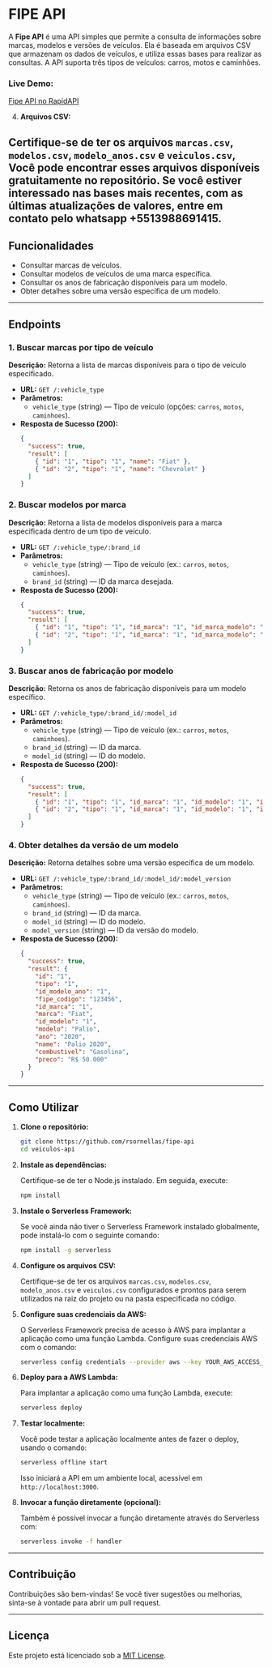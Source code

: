 # FIPE API

A **Fipe API** é uma API simples que permite a consulta de informações sobre marcas, modelos e versões de veículos. Ela é baseada em arquivos CSV que armazenam os dados de veículos, e utiliza essas bases para realizar as consultas. A API suporta três tipos de veículos: carros, motos e caminhões.

### **Live Demo:**  
[Fipe API no RapidAPI](https://rapidapi.com/roapis-roapis-default/api/veiculos-api)

4. **Arquivos CSV:**

Certifique-se de ter os arquivos `marcas.csv`, `modelos.csv`, `modelo_anos.csv` e `veiculos.csv`,  Você pode encontrar esses arquivos disponíveis gratuitamente no repositório. Se você estiver interessado nas bases mais recentes, com as últimas atualizações de valores, entre em contato pelo whatsapp +5513988691415.
---

## Funcionalidades
- Consultar marcas de veículos.
- Consultar modelos de veículos de uma marca específica.
- Consultar os anos de fabricação disponíveis para um modelo.
- Obter detalhes sobre uma versão específica de um modelo.

---

## Endpoints

### 1. Buscar marcas por tipo de veículo

**Descrição:** Retorna a lista de marcas disponíveis para o tipo de veículo especificado.

- **URL:** `GET /:vehicle_type`
- **Parâmetros:**
  - `vehicle_type` (string) — Tipo de veículo (opções: `carros`, `motos`, `caminhoes`).
- **Resposta de Sucesso (200):**
  ```json
  {
    "success": true,
    "result": [
      { "id": "1", "tipo": "1", "name": "Fiat" },
      { "id": "2", "tipo": "1", "name": "Chevrolet" }
    ]
  }
  ```

### 2. Buscar modelos por marca

**Descrição:** Retorna a lista de modelos disponíveis para a marca especificada dentro de um tipo de veículo.

- **URL:** `GET /:vehicle_type/:brand_id`
- **Parâmetros:**
  - `vehicle_type` (string) — Tipo de veículo (ex.: `carros`, `motos`, `caminhoes`).
  - `brand_id` (string) — ID da marca desejada.
- **Resposta de Sucesso (200):**
  ```json
  {
    "success": true,
    "result": [
      { "id": "1", "tipo": "1", "id_marca": "1", "id_marca_modelo": "1", "name": "Palio" },
      { "id": "2", "tipo": "1", "id_marca": "1", "id_marca_modelo": "2", "name": "Uno" }
    ]
  }
  ```

### 3. Buscar anos de fabricação por modelo

**Descrição:** Retorna os anos de fabricação disponíveis para um modelo específico.

- **URL:** `GET /:vehicle_type/:brand_id/:model_id`
- **Parâmetros:**
  - `vehicle_type` (string) — Tipo de veículo (ex.: `carros`, `motos`, `caminhoes`).
  - `brand_id` (string) — ID da marca.
  - `model_id` (string) — ID do modelo.
- **Resposta de Sucesso (200):**
  ```json
  {
    "success": true,
    "result": [
      { "id": "1", "tipo": "1", "id_marca": "1", "id_modelo": "1", "id_modelo_ano": "1", "name": "2020" },
      { "id": "2", "tipo": "1", "id_marca": "1", "id_modelo": "1", "id_modelo_ano": "2", "name": "2021" }
    ]
  }
  ```

### 4. Obter detalhes da versão de um modelo

**Descrição:** Retorna detalhes sobre uma versão específica de um modelo.

- **URL:** `GET /:vehicle_type/:brand_id/:model_id/:model_version`
- **Parâmetros:**
  - `vehicle_type` (string) — Tipo de veículo (ex.: `carros`, `motos`, `caminhoes`).
  - `brand_id` (string) — ID da marca.
  - `model_id` (string) — ID do modelo.
  - `model_version` (string) — ID da versão do modelo.
- **Resposta de Sucesso (200):**
  ```json
  {
    "success": true,
    "result": {
      "id": "1",
      "tipo": "1",
      "id_modelo_ano": "1",
      "fipe_codigo": "123456",
      "id_marca": "1",
      "marca": "Fiat",
      "id_modelo": "1",
      "modelo": "Palio",
      "ano": "2020",
      "name": "Palio 2020",
      "combustivel": "Gasolina",
      "preco": "R$ 50.000"
    }
  }
  ```

---
## Como Utilizar

1. **Clone o repositório:**

   ```bash
   git clone https://github.com/rsornellas/fipe-api
   cd veiculos-api
   ```

2. **Instale as dependências:**

   Certifique-se de ter o Node.js instalado. Em seguida, execute:

   ```bash
   npm install
   ```

3. **Instale o Serverless Framework:**

   Se você ainda não tiver o Serverless Framework instalado globalmente, pode instalá-lo com o seguinte comando:

   ```bash
   npm install -g serverless
   ```

4. **Configure os arquivos CSV:**

   Certifique-se de ter os arquivos `marcas.csv`, `modelos.csv`, `modelo_anos.csv` e `veiculos.csv` configurados e prontos para serem utilizados na raiz do projeto ou na pasta especificada no código.

5. **Configure suas credenciais da AWS:**

   O Serverless Framework precisa de acesso à AWS para implantar a aplicação como uma função Lambda. Configure suas credenciais AWS com o comando:

   ```bash
   serverless config credentials --provider aws --key YOUR_AWS_ACCESS_KEY --secret YOUR_AWS_SECRET_KEY
   ```

6. **Deploy para a AWS Lambda:**

   Para implantar a aplicação como uma função Lambda, execute:

   ```bash
   serverless deploy
   ```

7. **Testar localmente:**

   Você pode testar a aplicação localmente antes de fazer o deploy, usando o comando:

   ```bash
   serverless offline start
   ```

   Isso iniciará a API em um ambiente local, acessível em `http://localhost:3000`.

8. **Invocar a função diretamente (opcional):**

   Também é possível invocar a função diretamente através do Serverless com:

   ```bash
   serverless invoke -f handler
   ```

---

## Contribuição

Contribuições são bem-vindas! Se você tiver sugestões ou melhorias, sinta-se à vontade para abrir um pull request.

---

## Licença

Este projeto está licenciado sob a [MIT License](LICENSE).
